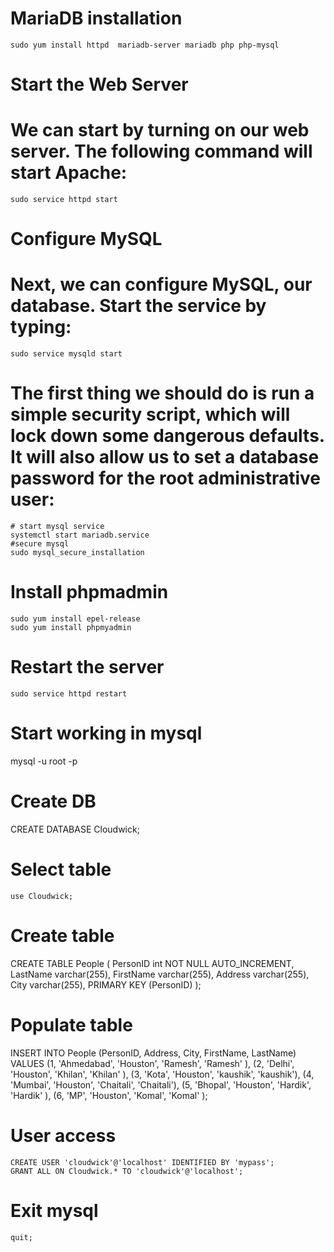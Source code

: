 # MariaDB installation
	sudo yum install httpd  mariadb-server mariadb php php-mysql	

# Start the Web Server

# We can start by turning on our web server. The following command will start Apache:
    sudo service httpd start

# Configure MySQL
# Next, we can configure MySQL, our database. Start the service by typing:

    sudo service mysqld start

# The first thing we should do is run a simple security script, which will lock down some dangerous defaults. It will also allow us to set a database password for the root administrative user:
    # start mysql service
	systemctl start mariadb.service
	#secure mysql
	sudo mysql_secure_installation

# Install phpmadmin

    sudo yum install epel-release
    sudo yum install phpmyadmin

# Restart the server

	sudo service httpd restart


# Start working in mysql
mysql -u root -p
	
# Create DB
CREATE DATABASE Cloudwick;

# Select table
	use Cloudwick;

# Create table
CREATE TABLE People
(
    PersonID int NOT NULL AUTO_INCREMENT,
    LastName varchar(255),
    FirstName varchar(255),
    Address varchar(255),
    City varchar(255),
    PRIMARY KEY (PersonID)
);

# Populate table
INSERT INTO People (PersonID, Address, City, FirstName, LastName)
VALUES (1, 'Ahmedabad', 'Houston', 'Ramesh', 'Ramesh'  ),
       (2, 'Delhi',  'Houston', 'Khilan', 'Khilan'  ),
       (3, 'Kota',   'Houston', 'kaushik', 'kaushik'),
       (4, 'Mumbai',   'Houston', 'Chaitali', 'Chaitali'),
       (5, 'Bhopal',  'Houston', 'Hardik', 'Hardik'  ),
       (6, 'MP',   'Houston', 'Komal',  'Komal'   );
# User access
	CREATE USER 'cloudwick'@'localhost' IDENTIFIED BY 'mypass';
	GRANT ALL ON Cloudwick.* TO 'cloudwick'@'localhost';

# Exit mysql
	quit;

